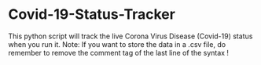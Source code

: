 # Covid-19-Status-Tracker
This python script will track the live Corona Virus Disease (Covid-19) status when you run it. Note: If you want to store the data in a .csv file, do remember to remove the comment tag of the last line of the syntax !
